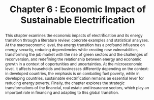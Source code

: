 ---
title: "Chapter 6 : Economic Impact of Sustainable Electrification"
authors:
- admin
editors:
  - "Thomas Walker"
  - "Moein Karami"
  - "Akram Sadati"
book_title: "Wiring the Future: Exploring Challenges and Opportunities in the Sustainable Energy Transition"
publisher: "Palgrave-Macmillan"
date: ""
doi: ""

# Schedule page publish date (NOT publication's date).
publishDate: ""

# Publication type.
# Accepts a single type but formatted as a YAML list (for Hugo requirements).
# Enter a publication type from the CSL standard.
publication_types: ["chapter"]

# Publication name and optional abbreviated publication name.
publication: "In *Wiring the Future: Exploring Challenges and Opportunities in the Sustainable Energy Transition*, Palgrave-Macmillan, edited by Thomas Walker, Moein Karami, and Akram Sadati - under revision."
publication_short: ""

abstract: "This chapter examines the economic impacts of electrification and its energy transition through a literature review, concrete examples and statistical analyses. At the macroeconomic level, the energy transition has a profound influence on energy security, reducing dependencies while creating new vulnerabilities, transforming the job market with the rise of green sectors and the challenges of reconversion, and redefining the relationship between energy and economic growth in a context of opportunities and uncertainties. At the microeconomic level, it affects households and businesses differently depending on the context: in developed countries, the emphasis is on combating fuel poverty, while in developing countries, sustainable electrification remains an essential lever for reducing energy poverty. Finally, the chapter explores the strategic transformations of the financial, real estate and insurance sectors, which play an important role in financing and adapting to this global transition."

# Summary. An optional shortened abstract.
summary: Lorem ipsum dolor sit amet, consectetur adipiscing elit. Duis posuere tellus ac convallis placerat. Proin tincidunt magna sed ex sollicitudin condimentum.

tags:
featured: true

#links:
#- name: Custom Link
#  url: http://example.org
url_pdf: ''
url_code: ''
url_dataset: ''
url_poster: ''
url_project: ''
url_slides: ''
url_source: ''
url_video: ''

# Featured image
# To use, add an image named `featured.jpg/png` to your page's folder. 
image:
  caption: 'Image credit: [**Unsplash**](https://unsplash.com/photos/s9CC2SKySJM)'
  focal_point: ""
  preview_only: false

# Associated Projects (optional).
#   Associate this publication with one or more of your projects.
#   Simply enter your project's folder or file name without extension.
#   E.g. `internal-project` references `content/project/internal-project/index.md`.
#   Otherwise, set `projects: []`.
projects:
- internal-project

# Slides (optional).
#   Associate this publication with Markdown slides.
#   Simply enter your slide deck's filename without extension.
#   E.g. `slides: "example"` references `content/slides/example/index.md`.
#   Otherwise, set `slides: ""`.
slides: example
---